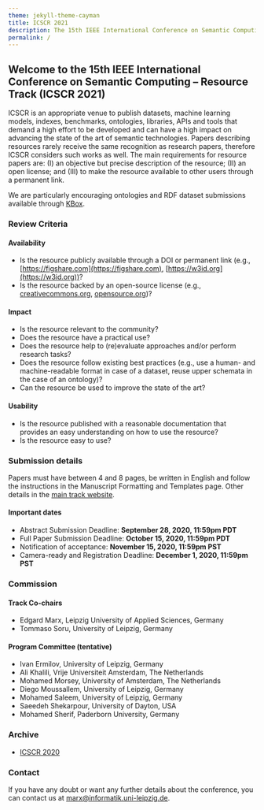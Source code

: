 ```yaml
---
theme: jekyll-theme-cayman
title: ICSCR 2021
description: The 15th IEEE International Conference on Semantic Computing – Resource Track 2021
permalink: /
---
```


## Welcome to the 15th IEEE International Conference on Semantic Computing – Resource Track (ICSCR 2021)

ICSCR is an appropriate venue to publish datasets, machine learning models, indexes, benchmarks, ontologies, libraries, APIs and tools that demand a high effort to be developed and can have a high impact on advancing the state of the art of semantic technologies.
Papers describing resources rarely receive the same recognition as research papers, therefore ICSCR considers such works as well. The main requirements for resource papers are: (I) an objective but precise description of the resource; (II) an open license; and (III) to make the resource available to other users through a permanent link.

We are particularly encouraging ontologies and RDF dataset submissions available through [KBox](https://github.com/AKSW/KBox).

### Review Criteria

#### Availability
* Is the resource publicly available through a DOI or permanent link (e.g., [https://figshare.com](https://figshare.com), [https://w3id.org](https://w3id.org))?
* Is the resource backed by an open-source license (e.g., [creativecommons.org](https://creativecommons.org), [opensource.org](https://opensource.org))?

#### Impact
* Is the resource relevant to the community?
* Does the resource have a practical use?
* Does the resource help to (re)evaluate approaches and/or perform research tasks?
* Does the resource follow existing best practices (e.g., use a human- and machine-readable format in case of a dataset, reuse upper schemata in the case of an ontology)?
* Can the resource be used to improve the state of the art?
 
#### Usability
* Is the resource published with a reasonable documentation that provides an easy understanding on how to use the resource?
* Is the resource easy to use?

### Submission details
Papers must have between 4 and 8 pages, be written in English and follow the instructions in the Manuscript Formatting and Templates page. Other details in the [main track website](https://www.ieee-icsc.org/).

#### Important dates
* Abstract Submission Deadline: **September 28, 2020, 11:59pm PDT**
* Full Paper Submission Deadline: **October 15, 2020, 11:59pm PDT**
* Notification of acceptance: **November 15, 2020, 11:59pm PST**
* Camera-ready and Registration Deadline: **December 1, 2020, 11:59pm PST**

### Commission
#### Track Co-chairs
* Edgard Marx, Leipzig University of Applied Sciences, Germany
* Tommaso Soru, University of Leipzig, Germany

#### Program Committee (tentative)
* Ivan Ermilov, University of Leipzig, Germany
* Ali Khalili, Vrije Universiteit Amsterdam, The Netherlands
* Mohamed Morsey, University of Amsterdam, The Netherlands
* Diego Moussallem, University of Leipzig, Germany
* Mohamed Saleem, University of Leipzig, Germany
* Saeedeh Shekarpour, University of Dayton, USA
* Mohamed Sherif, Paderborn University, Germany

### Archive

* [ICSCR 2020](./2020/)

### Contact
If you have any doubt or want any further details about the conference, you can contact us at [marx@informatik.uni-leipzig.de](mailto:marx@informatik.uni-leipzig.de).
